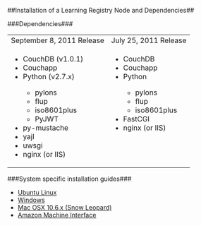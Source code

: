 ##Installation of a Learning Registry Node and Dependencies##

###Dependencies###
<table>
<tr>
<td>September 8, 2011 Release</td>
<td>July 25, 2011 Release</td>
</tr>
<tr>
<td valign="top">
<ul>
<li> CouchDB (v1.0.1)</li>
<li> Couchapp</li>
<li> Python (v2.7.x)</li>
<ul>
<li> pylons</li>
<li> flup</li>
<li> iso8601plus</li>
<li> PyJWT</li>
</ul>
<li> py-mustache</li>
<li> yajl</li>
<li> uwsgi</li>
<li> nginx (or IIS)</li>
</ul>
</td>
<td valign="top">
<ul>
<li> CouchDB</li>
<li> Couchapp</li>
<li> Python</li>
<ul>
<li> pylons</li>
<li> flup</li>
<li> iso8601plus</li>
</ul>
<li> FastCGI</li>
<li> nginx (or IIS)</li>
</ul>
</td>
</tr>
</table>

###System specific installation guides###
* [Ubuntu Linux](https://github.com/LearningRegistry/LearningRegistry/wiki/Ubuntu-Linux-10.04-LTS-Install-Guide)
* [Windows](https://github.com/LearningRegistry/LearningRegistry/wiki/Windows-7-64-bit-Install-Guide)
* [Mac OSX 10.6.x (Snow Leopard)](https://github.com/LearningRegistry/LearningRegistry/wiki/Mac-OS-X-10.6.x-Install-Guide) 
* [Amazon Machine Interface](http://goo.gl/fhdg3)